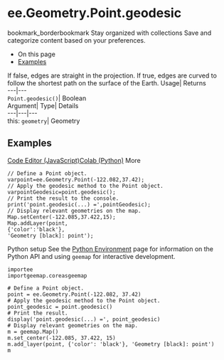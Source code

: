  
#  ee.Geometry.Point.geodesic 
bookmark_borderbookmark Stay organized with collections  Save and categorize content based on your preferences.
  * On this page
  * [Examples](https://developers.google.com/earth-engine/apidocs/ee-geometry-point-geodesic#examples)


If false, edges are straight in the projection. If true, edges are curved to follow the shortest path on the surface of the Earth. 
Usage| Returns  
---|---  
`Point.geodesic()`| Boolean  
Argument| Type| Details  
---|---|---  
this: `geometry`| Geometry  
## Examples
[Code Editor (JavaScript)](https://developers.google.com/earth-engine/apidocs/ee-geometry-point-geodesic#code-editor-javascript-sample)[Colab (Python)](https://developers.google.com/earth-engine/apidocs/ee-geometry-point-geodesic#colab-python-sample) More
```
// Define a Point object.
varpoint=ee.Geometry.Point(-122.082,37.42);
// Apply the geodesic method to the Point object.
varpointGeodesic=point.geodesic();
// Print the result to the console.
print('point.geodesic(...) =',pointGeodesic);
// Display relevant geometries on the map.
Map.setCenter(-122.085,37.422,15);
Map.addLayer(point,
{'color':'black'},
'Geometry [black]: point');
```
Python setup
See the [ Python Environment](https://developers.google.com/earth-engine/guides/python_install) page for information on the Python API and using `geemap` for interactive development.
```
importee
importgeemap.coreasgeemap
```
```
# Define a Point object.
point = ee.Geometry.Point(-122.082, 37.42)
# Apply the geodesic method to the Point object.
point_geodesic = point.geodesic()
# Print the result.
display('point.geodesic(...) =', point_geodesic)
# Display relevant geometries on the map.
m = geemap.Map()
m.set_center(-122.085, 37.422, 15)
m.add_layer(point, {'color': 'black'}, 'Geometry [black]: point')
m
```

